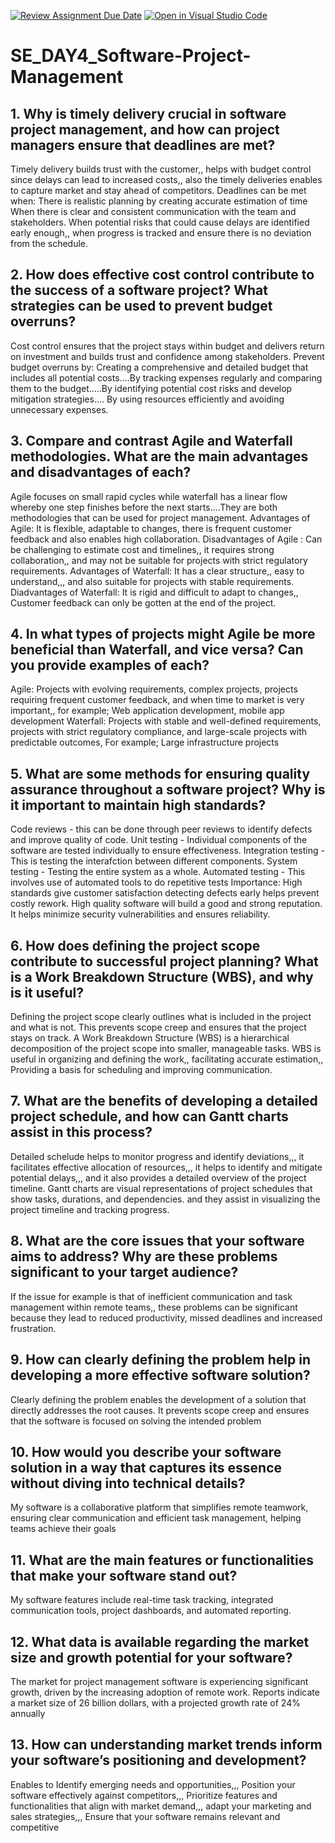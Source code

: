 [![Review Assignment Due Date](https://classroom.github.com/assets/deadline-readme-button-22041afd0340ce965d47ae6ef1cefeee28c7c493a6346c4f15d667ab976d596c.svg)](https://classroom.github.com/a/9pw6JKcu)
[![Open in Visual Studio Code](https://classroom.github.com/assets/open-in-vscode-2e0aaae1b6195c2367325f4f02e2d04e9abb55f0b24a779b69b11b9e10269abc.svg)](https://classroom.github.com/online_ide?assignment_repo_id=18483135&assignment_repo_type=AssignmentRepo)
# SE_DAY4_Software-Project-Management
## 1. Why is timely delivery crucial in software project management, and how can project managers ensure that deadlines are met?
Timely delivery builds trust with the customer,, helps with budget control since delays can lead to increased costs,, also the timely deliveries enables to capture market and stay ahead of competitors.
Deadlines can be met when: There is realistic planning by creating accurate estimation of time 
When there is clear and consistent communication with the team and stakeholders.
When potential risks that could cause delays are identified early enough,, when progress is tracked and ensure there is no deviation from the schedule.

## 2. How does effective cost control contribute to the success of a software project? What strategies can be used to prevent budget overruns?
Cost control ensures that the project stays within budget and delivers return on investment and builds trust and confidence among stakeholders.
Prevent budget overruns by: Creating a comprehensive and detailed budget that includes all potential costs....By tracking expenses regularly and comparing them to the budget.....By identifying potential cost risks and develop mitigation strategies.... By using resources efficiently and avoiding unnecessary expenses.

## 3. Compare and contrast Agile and Waterfall methodologies. What are the main advantages and disadvantages of each?
Agile focuses on small rapid cycles  while waterfall has a linear flow whereby one step finishes before the next starts....They are both methodologies that can be used for project management.
Advantages of Agile: It is flexible, adaptable to changes, there is frequent customer feedback and also enables high collaboration.
Disadvantages of Agile : Can be challenging to estimate cost and timelines,, it requires strong collaboration,, and may not be suitable for projects with strict regulatory requirements.
Advantages of Waterfall: It has a clear structure,, easy to understand,,, and also suitable for projects with stable requirements.
Diadvantages of Waterfall: It is rigid and difficult to adapt to changes,, Customer feedback can only be gotten at the end of the project.

## 4. In what types of projects might Agile be more beneficial than Waterfall, and vice versa? Can you provide examples of each?
Agile: Projects with evolving requirements, complex projects, projects requiring frequent customer feedback, and when time to market is very important,, for example; Web application development, mobile app development
Waterfall: Projects with stable and well-defined requirements, projects with strict regulatory compliance, and large-scale projects with predictable outcomes, For example; Large infrastructure projects

## 5. What are some methods for ensuring quality assurance throughout a software project? Why is it important to maintain high standards?
Code reviews - this can be done through peer reviews to identify defects and improve quality of code.
Unit testing - Individual components of the software are tested individually to ensure effectiveness.
Integration testing - This is testing the interafction between different components.
System testing - Testing the entire system as a whole.
Automated testing - This involves use of automated tools to do repetitive tests
Importance: High standards give customer satisfaction
            detecting defects early helps prevent costly rework.
            High quality software will build a good and strong reputation.
            It helps minimize security vulnerabilities and ensures reliability.

## 6. How does defining the project scope contribute to successful project planning? What is a Work Breakdown Structure (WBS), and why is it useful?
Defining the project scope clearly outlines what is included in the project and what is not. This prevents scope creep and ensures that the project stays on track.
A Work Breakdown Structure (WBS) is a hierarchical decomposition of the project scope into smaller, manageable tasks.
WBS is useful in organizing and defining the work,, facilitating accurate estimation,, Providing a basis for scheduling and improving communication.

## 7. What are the benefits of developing a detailed project schedule, and how can Gantt charts assist in this process?
Detailed schelude helps to monitor progress and identify deviations,,, it facilitates effective allocation of resources,,, it helps to identify and mitigate potential delays,,, and it also provides a detailed overview of the project timeline.
Gantt charts are visual representations of project schedules that show tasks, durations, and dependencies. and they assist in visualizing the project timeline and tracking progress.

## 8. What are the core issues that your software aims to address? Why are these problems significant to your target audience?
If the issue for example is that of inefficient communication and task management within remote teams,, these problems can be significant because they lead to reduced productivity, missed deadlines and increased frustration.

## 9. How can clearly defining the problem help in developing a more effective software solution?
Clearly defining the problem enables the development of a solution that directly addresses the root causes.
It prevents scope creep and ensures that the software is focused on solving the intended problem

## 10. How would you describe your software solution in a way that captures its essence without diving into technical details?
My  software is a collaborative platform that simplifies remote teamwork, ensuring clear communication and efficient task management, helping teams achieve their goals

## 11. What are the main features or functionalities that make your software stand out?
My software features include real-time task tracking, integrated communication tools, project dashboards, and automated reporting.

## 12. What data is available regarding the market size and growth potential for your software?
The market for project management software is experiencing significant growth, driven by the increasing adoption of remote work. Reports indicate a market size of 26 billion dollars, with a projected growth rate of 24% annually

## 13. How can understanding market trends inform your software’s positioning and development?
 Enables to Identify emerging needs and opportunities,,, Position your software effectively against competitors,,, Prioritize features and functionalities that align with market demand,,, adapt your marketing and sales strategies,,, Ensure that your software remains relevant and competitive
